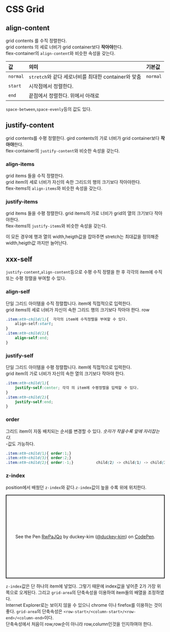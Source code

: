 # CSS Grid  

## align-content  
grid contents 를 수직 정렬한다.  
grid contents 의 세로 너비가 grid container보다 **작아야**한다.  
flex-container의 `align-content`와 비슷한 속성을 갖는다.  

|값|의미|기본값|
|:---|:---|:---|
|`normal`|`stretch`와 같다 세로너비를 최대한 container와 맞춤|`normal`|
|`start`|시작점에서 정렬한다.| |
|`end`|끝점에서 정렬한다. 위에서 아래로| |  

`space-between`,`space-evenly`등의 값도 있다.  

## justify-content  
grid contents를 수평 정렬한다.
gird contents의 가로 너비가 grid container보다 **작아야**한다.  
flex-container의 `justify-content`와 비슷한 속성을 갖는다.  

### align-items  
grid items 들을 수직 정렬한다.  
grid item의 세로 너비가 자신의 속한 그리드의 행의 크기보다 작아야한다.  
flex-items의 `align-items`와 비슷한 속성을 갖는다.  

### justify-items  
grid items 들을 수평 정렬한다. 
grid items의 가로 너비가 grid의 열의 크기보다 작아야한다.  
flex-items의 `justify-items`와 비슷한 속성을 갖는다.  

이 모든 경우에 행과 열의 width,heigth값을 잡아주면 stretch는 최대값을 정의해준 width,heigth값 까지만 늘어난다.  


##  xxx-self  
`justify-content`,`align-content`등으로 수평 수직 정렬을 한 후 각각의 item에 수직 또는 수평 정렬을 부여할 수 있다.
### align-self  
단일 그리드 아이템을 수직 정렬합니다. item에 직접적으로 입력한다.  
grid items의 세로 너비가 자신이 속한 그리드 행의 크기보다 작아야 한다. row
```css
.item:nth-child(1){  각각의 item에 수직정렬을 부여할 수 있다.
    align-self:start;
}  
.item:nth-child(2){
    align-self:end;
}
```  

### justify-self  
단일 그리드 아이템을 수평 정렬합니다. item에 직접적으로 입력한다.  
grid item의 가로 너비가 자신의 속한 열의 크기보다 작아야 한다.  
```css
.item:nth-child(1){
    justify-self:center; 각각 의 item에 수평정렬을 입력할 수 있다.
}
.item:nth-child(2){
    justify-self:end;
}
```  

### order  
그리드 item이 자동 배치되는 순서를 변경할 수 있다. *숫자가 작을수록 앞에 자리잡는다.*  
-값도 가능하다.  

```css
.item:nth-child(1){ order:1;}
.item:nth-child(3){ order:2;}
.item:nth-child(2){ order:-1;}          child(2) -> child(1) -> child(3)의 순으로 자동배치  
```
### z-index  
position에서 배웠던 `z-index`와 같다.`z-index`값이 높을 수록 위에 위치한다.  



<p class="codepen" data-height="265" data-theme-id="default" data-default-tab="css,result" data-user="duckey-kim" data-slug-hash="RwPaJQo" style="height: 265px; box-sizing: border-box; display: flex; align-items: center; justify-content: center; border: 2px solid; margin: 1em 0; padding: 1em;" data-pen-title="RwPaJQo">
  <span>See the Pen <a href="https://codepen.io/duckey-kim/pen/RwPaJQo">
  RwPaJQo</a> by duckey-kim (<a href="https://codepen.io/duckey-kim">@duckey-kim</a>)
  on <a href="https://codepen.io">CodePen</a>.</span>
</p>
<script async src="https://static.codepen.io/assets/embed/ei.js"></script>

`z-index`값은 단 하나의 item에 넣었다. 그렇기 때문에 index값을 넣어준 2가 가장 위쪽으로 오게된다. 그리고 `grid-area`의 단축속성을 이용하여 item들의 배열을 조정하였다.  
Internet Explorer로는 보이지 않을 수 있으니 chrome 이나 firefox를 이용하는 것이 좋다.
`grid-area`의 단축속성은 `<row-start>/<column-start>/<row-end>/<column-end>`이다.  
단축속성에서 처음이 row,row순이 아니라 row,column인것을 인지하여야 한다.




